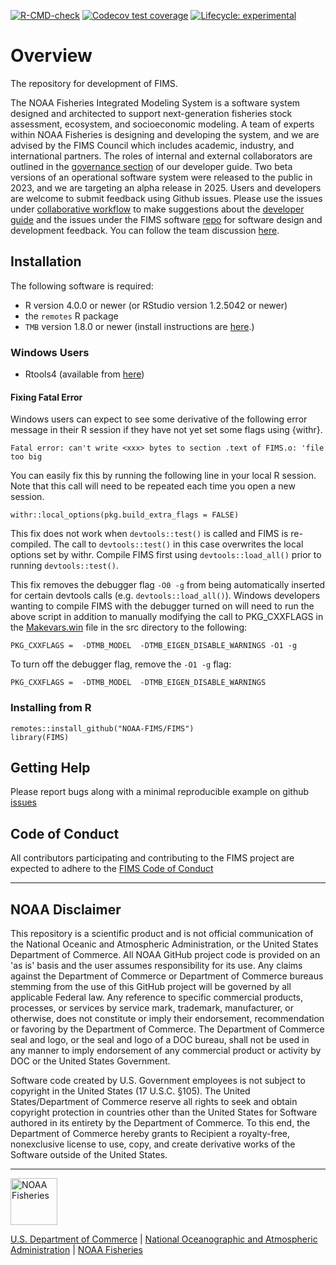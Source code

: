   <!-- badges: start -->
  [![R-CMD-check](https://github.com/NOAA-FIMS/FIMS/workflows/call-r-cmd-check/badge.svg)](https://github.com/NOAA-FIMS/FIMS/actions)
  [![Codecov test coverage](https://codecov.io/gh/NOAA-FIMS/FIMS/branch/main/graph/badge.svg)](https://app.codecov.io/gh/NOAA-FIMS/FIMS?branch=main)
  [![Lifecycle: experimental](https://img.shields.io/badge/lifecycle-experimental-orange.svg)](https://lifecycle.r-lib.org/articles/stages.html#experimental)
  <!-- badges: end -->

# Overview
The repository for development of FIMS. 

The NOAA Fisheries Integrated Modeling System is a software system designed and architected to support next-generation fisheries stock assessment, ecosystem, and socioeconomic modeling. A team of experts within NOAA Fisheries is designing and developing the system, and we are advised by the FIMS Council which includes academic, industry, and international partners. The roles of internal and external collaborators are outlined in the [governance section](https://noaa-fims.github.io/collaborative_workflow/fims-governance.html) of our developer guide. Two beta versions of an operational software system were released to the public in 2023, and we are targeting an alpha release in 2025. Users and developers are welcome to submit feedback using Github issues. Please use the issues under [collaborative workflow](https://github.com/NOAA-FIMS/collaborative_workflow/issues) to make suggestions about the [developer guide](https://noaa-fims.github.io/collaborative_workflow/) and the issues under the FIMS software [repo](https://github.com/NOAA-FIMS/FIMS/issues) for software design and development feedback. You can follow the team discussion [here](https://github.com/NOAA-FIMS/FIMS/discussions).

## Installation

The following software is required:

- R version 4.0.0 or newer (or RStudio version 1.2.5042 or newer)
- the `remotes` R package
- `TMB` version 1.8.0 or newer (install instructions are [here](https://github.com/kaskr/adcomp/wiki/Download).)

### Windows Users

- Rtools4 (available from [here](https://cran.r-project.org/bin/windows/Rtools/rtools40.html))

#### Fixing Fatal Error

Windows users can expect to see some derivative of the following error message in their R session if they have not yet set some flags using {withr}.
```
Fatal error: can't write <xxx> bytes to section .text of FIMS.o: 'file too big
```
You can easily fix this by running the following line in your local R session. Note that this call will need to be repeated each time you open a new session.
```
withr::local_options(pkg.build_extra_flags = FALSE)
```
This fix does not work when `devtools::test()` is called and FIMS is re-compiled. The call to `devtools::test()` in this case overwrites the local options set by withr. Compile FIMS first using `devtools::load_all()` prior to running `devtools::test()`.

This fix removes the debugger flag `-O0 -g` from being automatically inserted for certain devtools calls (e.g. `devtools::load_all()`). Windows developers wanting to compile FIMS with the debugger turned on will need to run the above script in addition to manually modifying the call to PKG_CXXFLAGS in the [Makevars.win](https://github.com/NOAA-FIMS/FIMS/blob/doc-install/src/Makevars.win) file in the src directory to the following:

```
PKG_CXXFLAGS =  -DTMB_MODEL  -DTMB_EIGEN_DISABLE_WARNINGS -O1 -g
```
To turn off the debugger flag, remove the `-O1 -g` flag:
```
PKG_CXXFLAGS =  -DTMB_MODEL  -DTMB_EIGEN_DISABLE_WARNINGS
```

### Installing from R

```
remotes::install_github("NOAA-FIMS/FIMS")
library(FIMS)
```

## Getting Help
Please report bugs along with a minimal reproducible example on github [issues](https://github.com/NOAA-FIMS/FIMS/issues)

## Code of Conduct
All contributors participating and contributing to the FIMS project are expected to adhere to the [FIMS Code of Conduct](https://noaa-fims.github.io/collaborative_workflow/code-of-conduct.html#code-of-conduct)

****************************

## NOAA Disclaimer

This repository is a scientific product and is not official communication of the National Oceanic and Atmospheric Administration, or the United States Department of Commerce. All NOAA GitHub project code is provided on an 'as is' basis and the user assumes responsibility for its use. Any claims against the Department of Commerce or Department of Commerce bureaus stemming from the use of this GitHub project will be governed by all applicable Federal law. Any reference to specific commercial products, processes, or services by service mark, trademark, manufacturer, or otherwise, does not constitute or imply their endorsement, recommendation or favoring by the Department of Commerce. The Department of Commerce seal and logo, or the seal and logo of a DOC bureau, shall not be used in any manner to imply endorsement of any commercial product or activity by DOC or the United States Government.

Software code created by U.S. Government employees is not subject to copyright in the United States (17 U.S.C. §105). The United States/Department of Commerce reserve all rights to seek and obtain copyright protection in countries other than the United States for Software authored in its entirety by the Department of Commerce. To this end, the Department of Commerce hereby grants to Recipient a royalty-free, nonexclusive license to use, copy, and create derivative works of the Software outside of the United States.

****************************

<img src="https://raw.githubusercontent.com/nmfs-general-modeling-tools/nmfspalette/main/man/figures/noaa-fisheries-rgb-2line-horizontal-small.png" height="75" alt="NOAA Fisheries">

[U.S. Department of Commerce](https://www.commerce.gov/) | [National Oceanographic and Atmospheric Administration](https://www.noaa.gov) | [NOAA Fisheries](https://www.fisheries.noaa.gov/)

